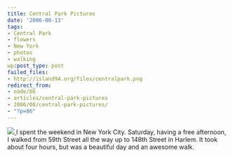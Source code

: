 ```yaml
---
title: Central Park Pictures
date: '2006-08-13'
tags:
- Central Park
- flowers
- New York
- photos
- walking
wp:post_type: post
failed_files:
- http://island94.org/files/centralpark.png
redirect_from:
- node/86
- articles/central-park-pictures
- 2006/08/central-park-pictures/
- "?p=86"
---
```


  [ ![](2006-08-13-Central-Park-Pictures/centralpark.png) ](http://www.flickr.com/photos/bensheldon/sets/72157594235959054/)
I spent the weekend in New York City. Saturday, having a free afternoon, I walked from 59th Street all the way up to 148th Street in Harlem. It took about four hours, but was a beautiful day and an awesome walk.
